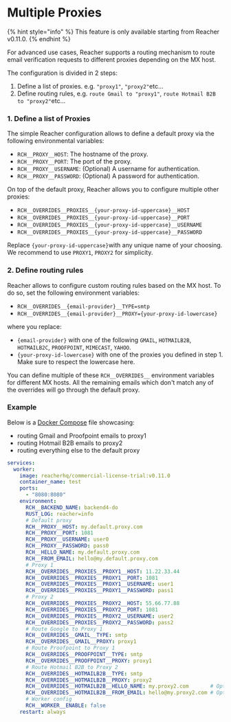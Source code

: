 # Multiple Proxies

{% hint style="info" %}
This feature is only available starting from Reacher v0.11.0.
{% endhint %}

For advanced use cases, Reacher supports a routing mechanism to route email verification requests to different proxies depending on the MX host.

The configuration is divided in 2 steps:

1. Define a list of proxies. e.g. `"proxy1"`, `"proxy2"`etc...
2. Define routing rules, e.g. `route Gmail to "proxy1"`, `route Hotmail B2B to "proxy2"`etc...

### 1. Define a list of Proxies

The simple Reacher configuration allows to define a default proxy via the following environmental variables:

* `RCH__PROXY__HOST`: The hostname of the proxy.
* `RCH__PROXY__PORT`: The port of the proxy.
* `RCH__PROXY__USERNAME`: (Optional) A username for authentication.
* `RCH__PROXY__PASSWORD`: (Optional) A password for authentication.

On top of the default proxy, Reacher allows you to configure multiple other proxies:

* `RCH__OVERRIDES__PROXIES__{your-proxy-id-uppercase}__HOST`&#x20;
* `RCH__OVERRIDES__PROXIES__{your-proxy-id-uppercase}__PORT`&#x20;
* `RCH__OVERRIDES__PROXIES__{your-proxy-id-uppercase}__USERNAME`&#x20;
* `RCH__OVERRIDES__PROXIES__{your-proxy-id-uppercase}__PASSWORD`&#x20;

Replace `{your-proxy-id-uppercase}`with any unique name of your choosing. We recommend to use `PROXY1`, `PROXY2` for simplicity.

### 2. Define routing rules

Reacher allows to configure custom routing rules based on the MX host. To do so, set the following environment variables:

* `RCH__OVERRIDES__{email-provider}__TYPE=smtp`
* `RCH__OVERRIDES__{email-provider}__PROXY={your-proxy-id-lowercase}`

where you replace:

* `{email-provider}` with one of the following `GMAIL`, `HOTMAILB2B`, `HOTMAILB2C`, `PROOFPOINT`, `MIMECAST`, `YAHOO`.
* `{your-proxy-id-lowercase}` with one of the proxies you defined in step 1. Make sure to respect the lowercase here.

You can define multiple of these `RCH__OVERRIDES__`  environment variables for different MX hosts. All the remaining emails which don't match any of the overrides will go through the default proxy.

### Example

Below is a [Docker Compose](https://docs.docker.com/compose/) file showcasing:

* routing Gmail and Proofpoint emails to proxy1
* routing Hotmail B2B emails to proxy2
* routing everything else to the default proxy

```yaml
services:
  worker:
    image: reacherhq/commercial-license-trial:v0.11.0
    container_name: test
    ports:
      - "8080:8080"
    environment:
      RCH__BACKEND_NAME: backend4-do
      RUST_LOG: reacher=info
      # Default proxy
      RCH__PROXY__HOST: my.default.proxy.com
      RCH__PROXY__PORT: 1081
      RCH__PROXY__USERNAME: user0
      RCH__PROXY__PASSWORD: pass0
      RCH__HELLO_NAME: my.default.proxy.com
      RCH__FROM_EMAIL: hello@my.default.proxy.com
      # Proxy 1
      RCH__OVERRIDES__PROXIES__PROXY1__HOST: 11.22.33.44
      RCH__OVERRIDES__PROXIES__PROXY1__PORT: 1081
      RCH__OVERRIDES__PROXIES__PROXY1__USERNAME: user1
      RCH__OVERRIDES__PROXIES__PROXY1__PASSWORD: pass1
      # Proxy 2
      RCH__OVERRIDES__PROXIES__PROXY2__HOST: 55.66.77.88
      RCH__OVERRIDES__PROXIES__PROXY2__PORT: 1081
      RCH__OVERRIDES__PROXIES__PROXY2__USERNAME: user2
      RCH__OVERRIDES__PROXIES__PROXY2__PASSWORD: pass2
      # Route Google to Proxy 1
      RCH__OVERRIDES__GMAIL__TYPE: smtp
      RCH__OVERRIDES__GMAIL__PROXY: proxy1
      # Route Proofpoint to Proxy 1
      RCH__OVERRIDES__PROOFPOINT__TYPE: smtp
      RCH__OVERRIDES__PROOFPOINT__PROXY: proxy1
      # Route Hotmail B2B to Proxy 2
      RCH__OVERRIDES__HOTMAILB2B__TYPE: smtp
      RCH__OVERRIDES__HOTMAILB2B__PROXY: proxy2
      RCH__OVERRIDES__HOTMAILB2B__HELLO_NAME: my.proxy2.com       # Optionally override the HELO/EHLO name
      RCH__OVERRIDES__HOTMAILB2B__FROM_EMAIL: hello@my.proxy2.com # Optionally override the MAIL FROM email.
      # Worker config
      RCH__WORKER__ENABLE: false
    restart: always
```

